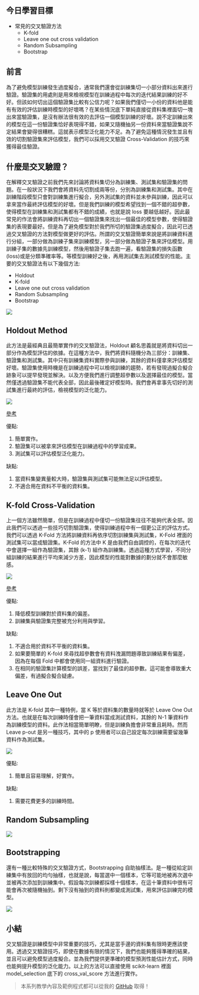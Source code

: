 
## 今日學習目標
- 常見的交叉驗證方法
    - K-fold
    - Leave one out cross validation
    - Random Subsampling
    - Bootstrap


## 前言
為了避免模型訓練發生過度擬合，通常我們還會從訓練集切一小部分資料出來進行驗證。驗證集的用處則是用來檢視模型在訓練過程中每次的迭代結果訓練的好不好。但該如何切出這個驗證集比較有公信力呢？如果我們僅切一小份的資料他是能有有效的評估訓練時模型的好壞嗎？在某些情況底下單純直接從資料集裡面切一塊出來當驗證集，是沒有辦法很有效的去評估一個模型訓練的好壞。說不定訓練出來的模型在這一份驗證集恰好表現得不錯，如果又隨機抽另一份資料來當驗證集說不定結果會變得很糟糕。這就表示模型泛化能力不足。為了避免這種情況發生並且有效的切割驗證集來評估模型，我們可以採用交叉驗證 Cross-Validation 的技巧來獲得最佳驗證。


## 什麼是交叉驗證？
在解釋交叉驗證之前我們先來討論將資料集切分為訓練集、測試集和驗證集的問題。在一般狀況下我們會將資料先切割成兩等份，分別為訓練集和測試集。其中在訓練階段模型只會對訓練集進行擬合，另外測試集的資料並未參與訓練，因此可以拿來當作最終評估模型的好壞。但是我們訓練的模型希望找到一個不錯的超參數，使得模型在訓練集和測試集都有不錯的成績，也就是說 loss 要越低越好。因此最常見的作法會將訓練資料再切出一個驗證集來找出一個最佳的模型參數，使得驗證集的表現要最好。但是為了避免模型對於我們所切的驗證集過度擬合，因此可已透過交叉驗證的方法對模型做更好的評估。所謂的交叉驗證簡單來說是將訓練資料進行分組，一部分做為訓練子集來訓練模型，另一部分做為驗證子集來評估模型。用訓練子集的數據先訓練模型，然後用驗證子集去跑一遍，看驗證集的損失函數(loss)或是分類準確率等。等模型訓練好之後，再用測試集去測試模型的性能。主要的交叉驗證法有以下幾個方法:

- Holdout
- K-fold
- Leave one out cross validation
- Random Subsampling
- Bootstrap

![](./image/img25-1.png)

## Holdout Method
此方法是最經典且最簡單實作的交叉驗證法，Holdout 顧名思義就是將資料切出一部分作為模型評估的依據。在這種方法中，我們將資料隨機分為三部分：訓練集、驗證集和測試集。其中只有訓練集資料實際參與訓練，其餘的資料僅拿來評估模型好壞。驗證集使用時機是在訓練過程中可以檢視訓練的趨勢，若有發現過擬合擬合跡象可以提早發現並解決。以及方便我們進行調整超參數以及選擇最佳的模型。當然僅透過驗證集不能代表全部，因此最後確定好模型時。我們會再拿事先切好的測試集進行最終的評估，檢視模型的泛化能力。

![](./image/img25-2.png)

[參考](https://www.datavedas.com/holdout-cross-validation/)

優點:
1. 簡單實作。
2. 驗證集可以被拿來評估模型在訓練過程中的學習成果。
3. 測試集可以評估模型泛化能力。

缺點:
1. 當資料集變異量較大時，驗證集與測試集可能無法足以評估模型。
2. 不適合用在資料不平衡的資料集。

## K-fold Cross-Validation
上一個方法雖然簡單，但是在訓練過程中僅切一份驗證集往往不能夠代表全部。因此我們可以透過一些技巧切割驗證集，使得訓練過程中有一個更公正的評估方式。我們可以透過 K-Fold 方法將訓練資料再依序切割訓練集與測試集，K-Fold 裡面的測試集可以當成驗證集。K-Fold 的方法中 K 是由我們自由調控的，在每次的迭代中會選擇一組作為驗證集，其餘 (k-1) 組作為訓練集。透過這種方式學習，不同分組訓練的結果進行平均來減少方差，因此模型的性能對數據的劃分就不會那麼敏感。

![](./image/img25-3.png)

[參考](https://www.datavedas.com/k-fold-cross-validation/)

優點:
1. 降低模型訓練對於資料集的偏差。
2. 訓練集與驗證集完整被充分利用與學習。

缺點:
1. 不適合用於資料不平衡的資料集。
2. 如果要簡單的 K-fold 來尋找超參數會有資料洩漏問題導致訓練結果有偏差，因為在每個 Fold 中都會使用同一組資料進行驗證。
3. 在相同的驗證集計算模型的誤差，當找到了最佳的超參數。這可能會導致重大偏差，有過擬合擬合疑慮。

## Leave One Out
此方法是 K-fold 其中一種特例，當 K 等於資料集的數量時就等於 Leave One Out 方法。也就是在每次訓練時僅會把一筆資料當成測試資料，其餘的 N-1 筆資料作為訓練模型的資料。此作法相當簡單明瞭，但是訓練負擔會非常重且耗時。然而 Leave p-out 是另一種技巧，其中的 p 使用者可以自己設定每次訓練需要留幾筆資料作為測試集。

![](./image/img25-4.png)

優點:
1. 簡單且容易理解，好實作。

缺點:
1. 需要花費更多的訓練時間。

## Random Subsampling


![](./image/img25-5.png)

## Bootstrapping
還有一種比較特殊的交叉驗證方式，Bootstrapping 自助抽樣法。是一種從給定訓練集中有放回的均勻抽樣，也就是說，每當選中一個樣本，它等可能地被再次選中並被再次添加到訓練集中。假設每次訓練都採樣十個樣本，在這十筆資料中很有可能會再次被隨機抽到。剩下沒有抽到的資料則都變成測試集，用來評估訓練完的模型。

![](./image/img25-6.png)


## 小結
交叉驗證是訓練模型中非常重要的技巧，尤其是當手邊的資料集有限時更應該使用。透過交叉驗證技巧，即使在數據有限的情況下，我們也能夠獲得準確的結果，並且可以避免模型過度擬合。並為我們提供更準確的模型預測性能估計方式，同時也能夠提升模型的泛化能力。以上的方法可以直接使用 scikit-learn 裡面 model_selection 底下的 cross_val_score 方法進行實作。

> 本系列教學內容及範例程式都可以從我的 [GitHub](https://github.com/andy6804tw/2021-13th-ironman) 取得！